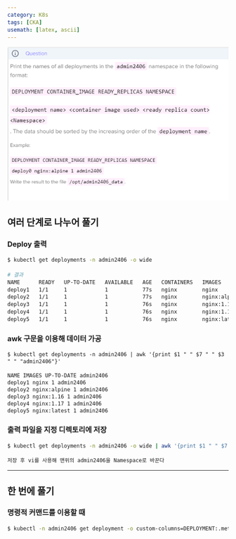 ```yaml
---
category: K8s
tags: [CKA]
usemath: [latex, ascii] 
---
```


![image-20231106180032692](../assets/img/2023-11-06-Extract_Namespace_Information/image-20231106180032692.png)

## 여러 단계로 나누어 풀기

### Deploy 출력

```bash
$ kubectl get deployments -n admin2406 -o wide

# 결과
NAME      READY   UP-TO-DATE   AVAILABLE   AGE   CONTAINERS   IMAGES         SELECTOR
deploy1   1/1     1            1           77s   nginx        nginx          app=deploy1
deploy2   1/1     1            1           77s   nginx        nginx:alpine   app=deploy2
deploy3   1/1     1            1           76s   nginx        nginx:1.16     app=deploy3
deploy4   1/1     1            1           76s   nginx        nginx:1.17     app=deploy4
deploy5   1/1     1            1           76s   nginx        nginx:latest   app=deploy5
```



### awk 구문을 이용해 데이터 가공

```
$ kubectl get deployments -n admin2406 | awk '{print $1 " " $7 " " $3 " " "admin2406"}'

NAME IMAGES UP-TO-DATE admin2406
deploy1 nginx 1 admin2406
deploy2 nginx:alpine 1 admin2406
deploy3 nginx:1.16 1 admin2406
deploy4 nginx:1.17 1 admin2406
deploy5 nginx:latest 1 admin2406
```



### 출력 파일을 지정 디렉토리에 저장

```bash
$ kubectl get deployments -n admin2406 -o wide | awk '{print $1 " " $7 " " $3 " " "admin2406"}' > /opt/admin2406_data

저장 후 vi를 사용해 맨위의 admin2406을 Namespace로 바꾼다
```

---

## 한 번에 풀기

### 명령적 커맨드를 이용할 때

```bash
$ kubectl -n admin2406 get deployment -o custom-columns=DEPLOYMENT:.metadata.name,CONTAINER_IMAGE:.spec.template.spec.containers[].image,READY_REPLICAS:.status.readyReplicas,NAMESPACE:.metadata.namespace --sort-by=.metadata.name > /opt/admin2406_data
```

